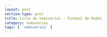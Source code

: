 ```yaml
---
layout: post
section-type: post
title: Ciclo de Seminários - Futebol de Robôs
category: seminarios
tags: [ 'seminarios' ]
---
```

